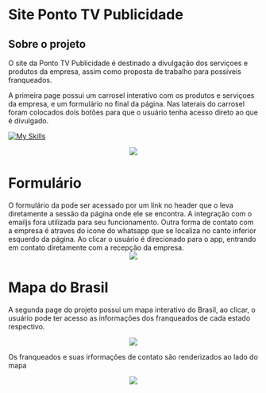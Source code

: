 <h1>Site Ponto TV Publicidade</h1>

## Sobre o projeto

O site da Ponto TV Publicidade é destinado a divulgação dos serviçoes e produtos da empresa, assim como proposta de trabalho para possiveis franqueados.

A primeira page possui um carrosel interativo com os produtos e serviçoes da empresa, e um formulário no final da página. Nas laterais do carrosel foram colocados dois botões para que o usuário tenha acesso direto ao que é divulgado.

[![My Skills](https://skillicons.dev/icons?i=react)](https://skillicons.dev)

<div align="center">
<img src="https://github.com/josemodolo/PontoTV/assets/72349643/586fd40a-e41a-4cbb-86e2-cae7a2dfb03a" />
</div>

<h1>Formulário</h1>
O formulário da pode ser acessado por um link no header que o leva diretamente a sessão da página onde ele se encontra.
A integração com o emailjs fora utilizada para seu funcionamento.
Outra forma de contato com a empresa é atraves do icone do whatsapp que se localiza no canto inferior esquerdo da página. Ao clicar o usuário é direcionado para o app, entrando em contato diretamente com a recepção da empresa.
<div align="center">
<img src="https://github.com/josemodolo/PontoTV/assets/72349643/10705943-518f-4b93-88ac-a4504f94916f" />
</div>

<h1>Mapa do Brasil</h1>

A segunda page do projeto possui um mapa interativo do Brasil, ao clicar, o usuário pode ter acesso as informações dos franqueados de cada estado respectivo.
<div align="center">
<img src="https://github.com/josemodolo/PontoTV/assets/72349643/98fdb045-061d-4522-a4bc-bb9104717802" />
</div>

Os franqueados e suas irformações de contato são renderizados ao lado do mapa
<div align="center">
<img src="https://github.com/josemodolo/PontoTV/assets/72349643/59a662b9-bd6f-4162-909b-f37941e0076e" />
</div>
